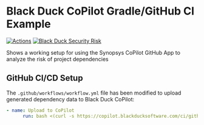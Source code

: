 # Black Duck CoPilot Gradle/GitHub CI Example

[![Actions](https://github.com/BlackDuckCoPilot/example-gradle-githubactions/workflows/Java%20CI/badge.svg)](https://github.com/BlackDuckCoPilot/example-gradle-githubactions/actions?workflow=Java+CI) [![Black Duck Security Risk](https://copilot.blackducksoftware.com/github/repos/BlackDuckCoPilot/example-gradle-githubactions/branches/master/badge-risk.svg)](https://copilot.blackducksoftware.com/github/repos/BlackDuckCoPilot/example-gradle-githubactions/branches/master)

Shows a working setup for using the Synopsys CoPilot GitHub App to analyze the risk of project dependencies

## GitHub CI/CD Setup

The `.github/workflows/workflow.yml` file has been modified to upload generated dependency data to Black Duck CoPilot:

```yaml
- name: Upload to CoPilot
      run: bash <(curl -s https://copilot.blackducksoftware.com/ci/githubactions/scripts/upload)
```
